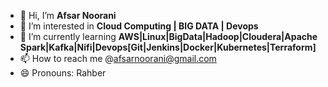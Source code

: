 - 👋 Hi, I’m **Afsar Noorani**
- 👀 I’m interested in **Cloud Computing | BIG DATA | Devops**
- 🌱 I’m currently learning **AWS|Linux|BigData|Hadoop|Cloudera|Apache Spark|Kafka|Nifi|Devops[Git|Jenkins|Docker|Kubernetes|Terraform]**
- 📫 How to reach me @afsarnoorani@gmail.com
- 😄 Pronouns: Rahber

<!---
afsarnoorani/about me is a ✨ special ✨ repository because its `README.md` (this file) appears on your GitHub profile.
You can click the Preview link to take a look at your changes.
--->
